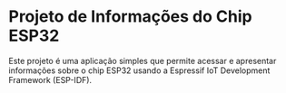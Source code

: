 # Projeto de Informações do Chip ESP32

Este projeto é uma aplicação simples que permite acessar e apresentar informações sobre o chip ESP32 usando a Espressif IoT Development Framework (ESP-IDF).


